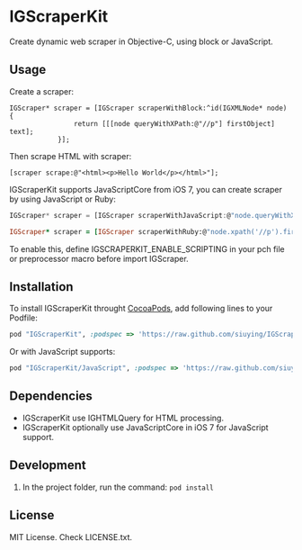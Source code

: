 # IGScraperKit

Create dynamic web scraper in Objective-C, using block or JavaScript.

## Usage

Create a scraper:

```
IGScraper* scraper = [IGScraper scraperWithBlock:^id(IGXMLNode* node) {
                return [[[node queryWithXPath:@"//p"] firstObject] text];
            }];
```

Then scrape HTML with scraper:

```
[scraper scrape:@"<html><p>Hello World</p></html>"];
```

IGScraperKit supports JavaScriptCore from iOS 7, you can create scraper by using JavaScript or Ruby:

```javascript
IGScraper* scraper = [IGScraper scraperWithJavaScript:@"node.queryWithXPath('//p').firstObject().text()"];
```

```ruby
IGScraper* scraper = [IGScraper scraperWithRuby:@"node.xpath('//p').first.text"];
```

To enable this, define IGSCRAPERKIT_ENABLE_SCRIPTING in your pch file or preprocessor macro before import IGScraper.

## Installation

To install IGScraperKit throught [CocoaPods](http://cocoapods.org/), add following lines to your Podfile:

```ruby
pod "IGScraperKit", :podspec => 'https://raw.github.com/siuying/IGScraperKit/master/IGScraperKit.podspec'
```

Or with JavaScript supports:

```ruby
pod "IGScraperKit/JavaScript", :podspec => 'https://raw.github.com/siuying/IGScraperKit/master/IGScraperKit.podspec'
```

## Dependencies

- IGScraperKit use IGHTMLQuery for HTML processing.
- IGScraperKit optionally use JavaScriptCore in iOS 7 for JavaScript support.

## Development

1. In the project folder, run the command: ``pod install``

## License

MIT License. Check LICENSE.txt.